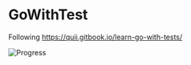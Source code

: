 # GoWithTest
Following https://quii.gitbook.io/learn-go-with-tests/

![Progress](https://progress-bar.dev/2?title=Title)
